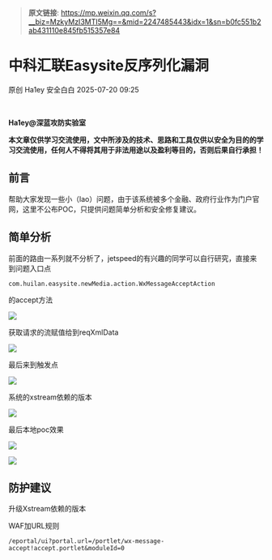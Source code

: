 > **原文链接**: https://mp.weixin.qq.com/s?__biz=MzkyMzI3MTI5Mg==&mid=2247485443&idx=1&sn=b0fc551b2ab431110e845fb515357e84

#  中科汇联Easysite反序列化漏洞  
原创 Ha1ey  安全白白   2025-07-20 09:25  
  
   
  
**Ha1ey@深蓝攻防实验室**  
  
**本文章仅供学习交流使用，文中所涉及的技术、思路和工具仅供以安全为目的的学习交流使用，任何人不得将其用于非法用途以及盈利等目的，否则后果自行承担！**  
## 前言  
  
帮助大家发现一些小（lao）问题，由于该系统被多个金融、政府行业作为门户官网，这里不公布POC，只提供问题简单分析和安全修复建议。  
## 简单分析  
  
前面的路由一系列就不分析了，jetspeed的有兴趣的同学可以自行研究，直接来到问题入口点
```
com.huilan.easysite.newMedia.action.WxMessageAcceptAction
```

  
的accept方法  
  
  
  
![](https://mmbiz.qpic.cn/sz_mmbiz_png/f9GYWLMlB9rpBqMmHOBib0icliclEJATGIQ0anlwogpAHmHA8aA6L8iayqpAMNNMIvZLkQhMzviaJyRc2BMYL22hs4w/640?wx_fmt=png&from=appmsg "")  
  
  
  
获取请求的流赋值给到reqXmlData  
  
  
  
![](https://mmbiz.qpic.cn/sz_mmbiz_png/f9GYWLMlB9rpBqMmHOBib0icliclEJATGIQWmlg3ByicZx0Xdib7r2mRwdyc3hx82iarq9YuBnPJBgm0KLV5a2HV4riag/640?wx_fmt=png&from=appmsg "")  
  
  
  
最后来到触发点  
  
  
  
![](https://mmbiz.qpic.cn/sz_mmbiz_png/f9GYWLMlB9rpBqMmHOBib0icliclEJATGIQ8DDlbAdD8YAgWx9GFqmzcFF5upwZeib4DAfJKbqJvNnFxJHia8QQBEJA/640?wx_fmt=png&from=appmsg "")  
  
  
  
系统的xstream依赖的版本  
  
  
  
![](https://mmbiz.qpic.cn/sz_mmbiz_png/f9GYWLMlB9rpBqMmHOBib0icliclEJATGIQvJbsGtA4ns8I4w5SJOKycHgrttnZXEDISefiauhhWLOH55gZGc55CCA/640?wx_fmt=png&from=appmsg "")  
  
  
  
最后本地poc效果  
  
  
  
![](https://mmbiz.qpic.cn/sz_mmbiz_png/f9GYWLMlB9rpBqMmHOBib0icliclEJATGIQ1fzxp9jNic7ZnEfj1TQlFOUJKQr0EZDdZKicLfzAsCKLO2sywS3VjcCA/640?wx_fmt=png&from=appmsg "")  
  
![](https://mmbiz.qpic.cn/sz_mmbiz_png/f9GYWLMlB9rpBqMmHOBib0icliclEJATGIQx37tOCbzwicBxSzZGozgwAOIXKHWO4hbP9jB4kMzuRaB9A7ZD91nRFQ/640?wx_fmt=png&from=appmsg "")  
  
## 防护建议  
  
升级Xstream依赖的版本  
  
  
WAF加URL规则
```
/eportal/ui?portal.url=/portlet/wx-message-accept!accept.portlet&moduleId=0
```

  
  
  
   
  
  
